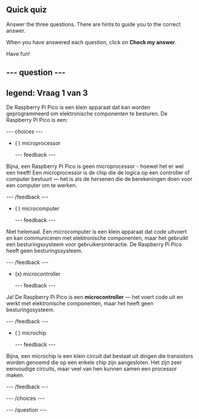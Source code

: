 ## Quick quiz

Answer the three questions. There are hints to guide you to the correct answer.

When you have answered each question, click on **Check my answer**.

Have fun!

--- question ---
---
legend: Vraag 1 van 3
---

De Raspberry Pi Pico is een klein apparaat dat kan worden geprogrammeerd om elektronische componenten te besturen. De Raspberry Pi Pico is een:

--- choices ---

- ( ) microprocessor

  --- feedback ---

Bijna, een Raspberry Pi Pico is geen microprocessor - hoewel het er wel een heeft! Een microprocessor is de chip die de logica op een controller of computer bestuurt — het is als de hersenen die de berekeningen doen voor een computer om te werken.

  --- /feedback ---

- ( ) microcomputer

  --- feedback ---

Niet helemaal. Een microcomputer is een klein apparaat dat code uitvoert en kan communiceren met elektronische componenten, maar het gebruikt een besturingssysteem voor gebruikersinteractie. De Raspberry Pi Pico heeft geen besturingssysteem.

  --- /feedback ---

- (x) microcontroller

  --- feedback ---

Ja! De Raspberry Pi Pico is een **microcontroller** — het voert code uit en werkt met elektronische componenten, maar het heeft geen besturingssysteem.

  --- /feedback ---

- ( ) microchip

  --- feedback ---

Bijna, een microchip is een klein circuit dat bestaat uit dingen die transistors worden genoemd die op een enkele chip zijn aangesloten. Het zijn zeer eenvoudige circuits, maar veel van hen kunnen samen een processor maken.

  --- /feedback ---

--- /choices ---

--- /question ---
